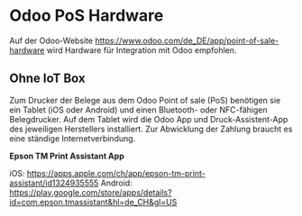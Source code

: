 # Odoo PoS Hardware

Auf der Odoo-Website <https://www.odoo.com/de_DE/app/point-of-sale-hardware> wird Hardware für Integration mit Odoo empfohlen.

## Ohne IoT Box

Zum Drucker der Belege aus dem Odoo Point of sale (PoS) benötigen sie ein Tablet (iOS oder Android) und einen Bluetooth- oder NFC-fähigen Belegdrucker. Auf dem Tablet wird die Odoo App und Druck-Assistent-App des jeweiligen Herstellers installiert. Zur Abwicklung der Zahlung braucht es eine ständige Internetverbindung.

**Epson TM Print Assistant App**

iOS: <https://apps.apple.com/ch/app/epson-tm-print-assistant/id1324935555>
Android: <https://play.google.com/store/apps/details?id=com.epson.tmassistant&hl=de_CH&gl=US>